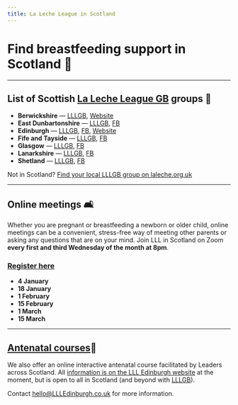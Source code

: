 ```yaml
---
title: La Leche League in Scotland
---
```

# Find breastfeeding support in Scotland 🏴󠁧󠁢󠁳󠁣󠁴󠁿

- - -

## List of Scottish [La Leche League GB](https://laleche.org.uk) groups 🤱

* **Berwickshire** — [LLLGB](https://www.laleche.org.uk/supportgroup/lll-berwickshire/), [Website](https://berwickshire.breastfeeding.scot)
* **East Dunbartonshire** — [LLLGB](https://www.laleche.org.uk/supportgroup/lll-east-dunbartonshire/), [FB](https://www.facebook.com/llleastdunbartonshire)
* **Edinburgh** — [LLLGB](https://www.laleche.org.uk/supportgroup/la-leche-league-edinburgh/), [FB](https://www.facebook.com/LLLedinburgh/), [Website](https://llledinburgh.co.uk)
* **Fife and Tayside** — [LLLGB](https://www.laleche.org.uk/supportgroup/la-leche-league-fife-and-tayside/), [FB](https://www.facebook.com/lalechefifetayside)
* **Glasgow** — [LLLGB](https://www.laleche.org.uk/supportgroup/la-leche-league-glasgow/), [FB](https://www.facebook.com/La-Leche-League-Glasgow-796431593761220/)
* **Lanarkshire** — [LLLGB](https://www.laleche.org.uk/supportgroup/lll-lanarkshire/), [FB](https://www.facebook.com/LLLLanarkshire)
* **Shetland** — [LLLGB](https://www.laleche.org.uk/supportgroup/lll-sheltand/), [FB](https://www.facebook.com/lllshetland/)

Not in Scotland? [Find your local LLLGB group on laleche.org.uk](https://www.laleche.org.uk/find-lll-support-group/)

- - -

## Online meetings 🛋

Whether you are pregnant or breastfeeding a newborn or older child, online meetings can be a convenient, stress-free way of meeting other parents or asking any questions that are on your mind. Join LLL in Scotland on Zoom **every first and third Wednesday of the month at 8pm**.

### [Register here](https://us02web.zoom.us/j/81505907374?pwd=VW5KYXVkem1CSWpZUU5JOFA1SG9aZz09)

* **4 January**
* **18 January**
* **1 February**
* **15 February**
* **1 March**
* **15 March**

- - -

## [Antenatal courses](https://llledinburgh.co.uk/antenatal-courses/)🤰

We also offer an online interactive antenatal course facilitated by Leaders across Scotland. All [information is on the LLL Edinburgh website](https://llledinburgh.co.uk/antenatal-courses/) at the moment, but is open to all in Scotland (and beyond with [LLLGB](https://www.laleche.org.uk/antenatal-courses/)).

Contact [hello@LLLEdinburgh.co.uk](mailto:hello@LLLEdinburgh.co.uk) for more information.